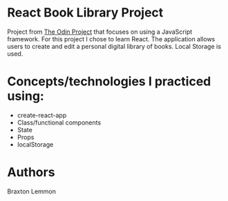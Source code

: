 # React Book Library Project
Project from [The Odin Project](https://www.theodinproject.com/lessons/frameworks) that focuses on using a JavaScript framework. For this project I chose to learn React. The application allows users to create and edit a personal digital library of books. Local Storage is used.

# Concepts/technologies I practiced using:
- create-react-app
- Class/functional components
- State
- Props
- localStorage

# Authors
Braxton Lemmon